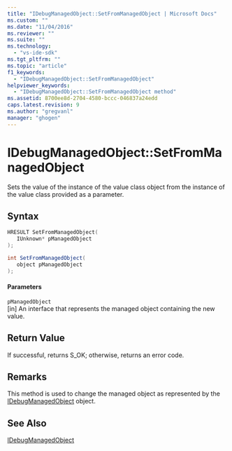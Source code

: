 ```yaml
---
title: "IDebugManagedObject::SetFromManagedObject | Microsoft Docs"
ms.custom: ""
ms.date: "11/04/2016"
ms.reviewer: ""
ms.suite: ""
ms.technology: 
  - "vs-ide-sdk"
ms.tgt_pltfrm: ""
ms.topic: "article"
f1_keywords: 
  - "IDebugManagedObject::SetFromManagedObject"
helpviewer_keywords: 
  - "IDebugManagedObject::SetFromManagedObject method"
ms.assetid: 8700ee8d-2704-4580-bccc-046837a24edd
caps.latest.revision: 9
ms.author: "gregvanl"
manager: "ghogen"
---
```

# IDebugManagedObject::SetFromManagedObject
Sets the value of the instance of the value class object from the instance of the value class provided as a parameter.  
  
## Syntax  
  
```cpp  
HRESULT SetFromManagedObject(   
   IUnknown* pManagedObject  
);  
```  
  
```csharp  
int SetFromManagedObject(  
   object pManagedObject  
);  
```  
  
#### Parameters  
 `pManagedObject`  
 [in] An interface that represents the managed object containing the new value.  
  
## Return Value  
 If successful, returns S_OK; otherwise, returns an error code.  
  
## Remarks  
 This method is used to change the managed object as represented by the [IDebugManagedObject](../../../extensibility/debugger/reference/idebugmanagedobject.md) object.  
  
## See Also  
 [IDebugManagedObject](../../../extensibility/debugger/reference/idebugmanagedobject.md)